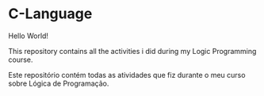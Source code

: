 # C-Language

Hello World! 

This repository contains all the activities i did during my Logic Programming course. 

Este repositório contém todas as atividades que fiz durante o meu curso sobre Lógica de Programação. 
